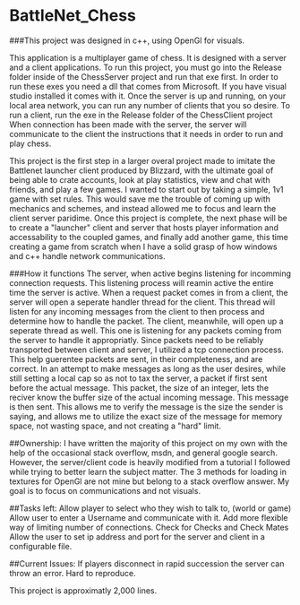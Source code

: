 # BattleNet_Chess
###This project was designed in c++, using OpenGl for visuals.

This application is a multiplayer game of chess. It is designed with a server and a client applications. To run this project, you must go into the Release folder inside of the ChessServer project and run that exe first. In order to run these exes you need a dll that comes from Microsoft. If you have visual studio installed it comes with it. Once the server is up and running, on your local area network, you can run any number of clients that you so desire. To run a client, run the exe in the Release folder of the ChessClient project When connection has been made with the server, the server will communicate to the client the instructions that it needs in order to run and play chess. 

This project is the first step in a larger overal project made to imitate the Battlenet launcher client produced by Blizzard, with the ultimate goal of being able to crate accounts, look at play statistics, view and chat with friends, and play a few games. I wanted to start out by taking a simple, 1v1 game with set rules. This would save me the trouble of coming up with mechanics and schemes, and instead allowed me to focus and learn the client server paridime. Once this project is complete, the next phase will be to create a "launcher" client and server that hosts player information and accessability to the coupled games, and finally add another game, this time creating a game from scratch when I have a solid grasp of how windows and c++ handle network communications. 

###How it functions
The server, when active begins listening for incomming connection requests. This listening process will reamin active the entire time the server is active. When a request packet comes in from a client, the server will open a seperate handler thread for the client. This thread will listen for any incoming messages from the client to then process and determine how to handle the packet. The client, meanwhile, will open up a seperate thread as well. This one is listening for any packets coming from the server to handle it appropriatly. Since packets need to be reliably transported between client and server, I utilized a tcp connection process. This help guerentee packets are sent, in their completeness, and are correct. 
In an attempt to make messages as long as the user desires, while still setting a local cap so as not to tax the server, a packet if first sent before the actual message. This packet, the size of an integer, lets the reciver know the buffer size of the actual incoming message. This message is then sent. This allows me to verify the message is the size the sender is saying, and allows me to utilize the exact size of the message for memory space, not wasting space, and not creating a "hard" limit. 

##Ownership:
I have written the majority of this project on my own with the help of the occasional stack overflow, msdn, and general google search. However, the server/client code is heavily modified from a tutorial I followed while trying to better learn the subject matter. The 3 methods for loading in textures for OpenGl are not mine but belong to a stack overflow answer. My goal is to focus on communications and not visuals. 

##Tasks left:
Allow player to select who they wish to talk to, (world or game)
Allow user to enter a Username and communicate with it.
Add more flexible way of limiting number of connections.
Check for Checks and Check Mates
Allow the user to set ip address and port for the server and client in a configurable file.

##Current Issues:
If players disconnect in rapid succession the server can throw an error. Hard to reproduce.


This project is approximatly 2,000 lines.
